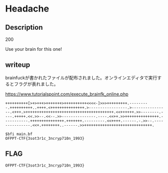 # Headache

## Description

200

Use your brain for this one!

## writeup

brainfuckが書かれたファイルが配布されました。オンラインエディタで実行するとフラグが表れました。

https://www.tutorialspoint.com/execute_brainfk_online.php

```brainfuck
++++++++++[>+>+++>+++++++>++++++++++<<<<-]>>>+++++++++.---------.++++++++++..++++.<+++++++++++++++.>-----------------.>----------------.<+++.>+++++++++++++++++++++++++++++++++++++++.<<++++++.>>--------.----.+++++.<<.>>--.<<--.>>---------------.----.<<++.>>+++++++++++++++.-----------.+++++++++++++++.+++++++.---------.<<++++.------.-.>>--.---------------.<<+.++++++++..------.>>++++++++++++++++++++++++++++++.

$bfi main.bf
OFPPT-CTF{3sot3r1c_3ncryp710n_1993}
```

## FLAG

```bash
OFPPT-CTF{3sot3r1c_3ncryp710n_1993}
```

